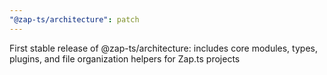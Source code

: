 ```yaml
---
"@zap-ts/architecture": patch
---
```


First stable release of @zap-ts/architecture: includes core modules, types, plugins, and file organization helpers for Zap.ts projects
